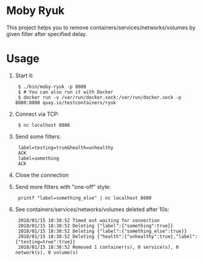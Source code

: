 # Moby Ryuk

This project helps you to remove containers/services/networks/volumes by given filter after specified delay.

# Usage

1. Start it:

        $ ./bin/moby-ryuk -p 8080
        $ # You can also run it with Docker
        $ docker run -v /var/run/docker.sock:/var/run/docker.sock -p 8080:8080 quay.io/testcontainers/ryuk

1. Connect via TCP:

        $ nc localhost 8080

1. Send some filters:

        label=testing=true&health=unhealthy
        ACK
        label=something
        ACK

1. Close the connection

1. Send more filters with "one-off" style:

        printf "label=something_else" | nc localhost 8080

1. See containers/services/networks/volumes deleted after 10s:

        2018/01/15 18:38:52 Timed out waiting for connection
        2018/01/15 18:38:52 Deleting {"label":{"something":true}}
        2018/01/15 18:38:52 Deleting {"label":{"something_else":true}}
        2018/01/15 18:38:52 Deleting {"health":{"unhealthy":true},"label":{"testing=true":true}}
        2018/01/15 18:38:52 Removed 1 container(s), 0 service(s), 0 network(s), 0 volume(s)
